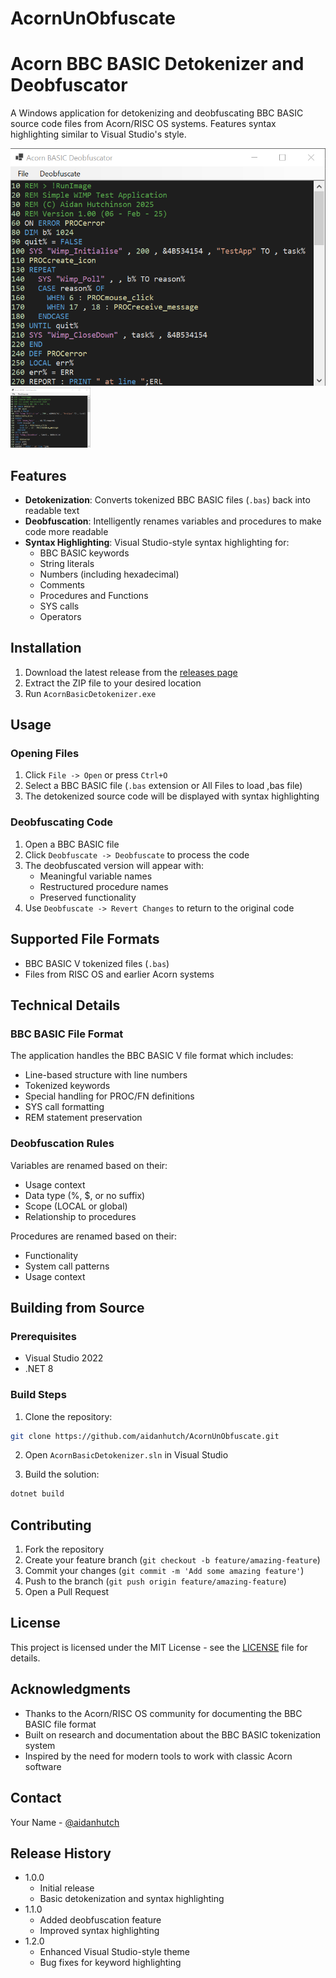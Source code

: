# AcornUnObfuscate

# Acorn BBC BASIC Detokenizer and Deobfuscator

A Windows application for detokenizing and deobfuscating BBC BASIC source code files from Acorn/RISC OS systems. Features syntax highlighting similar to Visual Studio's style.

![alt text](https://github.com/aidanhutch/AcornUnObfuscate/blob/master/Docs/Screenshot%202025-02-06%20100249.png?raw=true)
<img src="https://github.com/aidanhutch/AcornUnObfuscate/blob/master/Docs/Screenshot%202025-02-06%20100249.png" width="128"/>

## Features

- **Detokenization**: Converts tokenized BBC BASIC files (`.bas`) back into readable text
- **Deobfuscation**: Intelligently renames variables and procedures to make code more readable
- **Syntax Highlighting**: Visual Studio-style syntax highlighting for:
  - BBC BASIC keywords
  - String literals
  - Numbers (including hexadecimal)
  - Comments
  - Procedures and Functions
  - SYS calls
  - Operators

## Installation

1. Download the latest release from the [releases page](https://github.com/aidanhutch/AcornUnObfuscate.git)
2. Extract the ZIP file to your desired location
3. Run `AcornBasicDetokenizer.exe`

## Usage

### Opening Files

1. Click `File -> Open` or press `Ctrl+O`
2. Select a BBC BASIC file (`.bas` extension or All Files to load ,bas file)
3. The detokenized source code will be displayed with syntax highlighting

### Deobfuscating Code

1. Open a BBC BASIC file
2. Click `Deobfuscate -> Deobfuscate` to process the code
3. The deobfuscated version will appear with:
   - Meaningful variable names
   - Restructured procedure names
   - Preserved functionality
4. Use `Deobfuscate -> Revert Changes` to return to the original code

## Supported File Formats

- BBC BASIC V tokenized files (`.bas`)
- Files from RISC OS and earlier Acorn systems

## Technical Details

### BBC BASIC File Format

The application handles the BBC BASIC V file format which includes:
- Line-based structure with line numbers
- Tokenized keywords
- Special handling for PROC/FN definitions
- SYS call formatting
- REM statement preservation

### Deobfuscation Rules

Variables are renamed based on their:
- Usage context
- Data type (%, $, or no suffix)
- Scope (LOCAL or global)
- Relationship to procedures

Procedures are renamed based on their:
- Functionality
- System call patterns
- Usage context

## Building from Source

### Prerequisites

- Visual Studio 2022
- .NET 8

### Build Steps

1. Clone the repository:
```bash
git clone https://github.com/aidanhutch/AcornUnObfuscate.git
```

2. Open `AcornBasicDetokenizer.sln` in Visual Studio

3. Build the solution:
```bash
dotnet build
```

## Contributing

1. Fork the repository
2. Create your feature branch (`git checkout -b feature/amazing-feature`)
3. Commit your changes (`git commit -m 'Add some amazing feature'`)
4. Push to the branch (`git push origin feature/amazing-feature`)
5. Open a Pull Request

## License

This project is licensed under the MIT License - see the [LICENSE](LICENSE) file for details.

## Acknowledgments

- Thanks to the Acorn/RISC OS community for documenting the BBC BASIC file format
- Built on research and documentation about the BBC BASIC tokenization system
- Inspired by the need for modern tools to work with classic Acorn software

## Contact

Your Name - [@aidanhutch](https://twitter.com/aidanhutch)

## Release History

* 1.0.0
    * Initial release
    * Basic detokenization and syntax highlighting
* 1.1.0
    * Added deobfuscation feature
    * Improved syntax highlighting
* 1.2.0
    * Enhanced Visual Studio-style theme
    * Bug fixes for keyword highlighting
